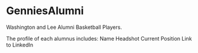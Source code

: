 # GenniesAlumni
Washington and Lee Alumni Basketball Players.

The profile of each alumnus includes:
  Name
  Headshot
  Current Position
  Link to LinkedIn


